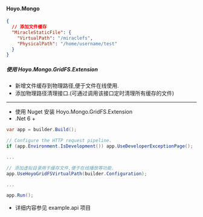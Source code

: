 #### Hoyo.Mongo


```json
{
  // 添加文件缓存
  "MiracleStaticFile": {
    "VirtualPath": "/miraclefs",
    "PhysicalPath": "/home/username/test"
  }
}
```

##### 使用 Hoyo.Mongo.GridFS.Extension

- 新增文件缓存到物理路径,便于文件在线使用.
- 添加物理路径清理接口.(可通过调用该接口定时清理所有缓存的文件)

---

- 使用 Nuget 安装 Hoyo.Mongo.GridFS.Extension
- .Net 6 +

```csharp
var app = builder.Build();

// Configure the HTTP request pipeline.
if (app.Environment.IsDevelopment()) app.UseDeveloperExceptionPage();

...

// 添加虚拟目录用于缓存文件,便于在线播放等功能.
app.UseHoyoGridFSVirtualPath(builder.Configuration);

...

app.Run();
```

- 详细内容参见 example.api 项目